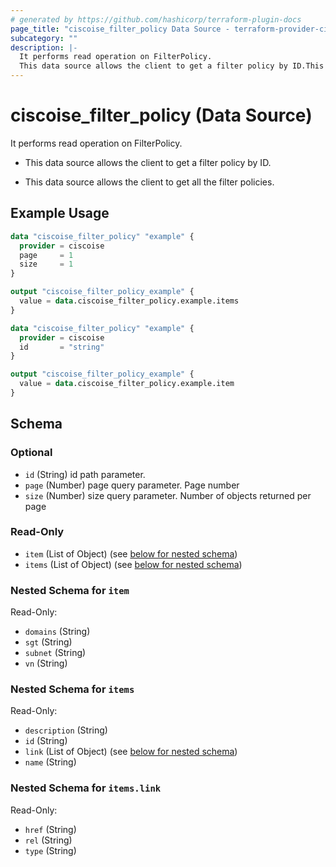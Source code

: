 ```yaml
---
# generated by https://github.com/hashicorp/terraform-plugin-docs
page_title: "ciscoise_filter_policy Data Source - terraform-provider-ciscoise"
subcategory: ""
description: |-
  It performs read operation on FilterPolicy.
  This data source allows the client to get a filter policy by ID.This data source allows the client to get all the filter policies.
---
```


# ciscoise_filter_policy (Data Source)

It performs read operation on FilterPolicy.

- This data source allows the client to get a filter policy by ID.

- This data source allows the client to get all the filter policies.

## Example Usage

```terraform
data "ciscoise_filter_policy" "example" {
  provider = ciscoise
  page     = 1
  size     = 1
}

output "ciscoise_filter_policy_example" {
  value = data.ciscoise_filter_policy.example.items
}

data "ciscoise_filter_policy" "example" {
  provider = ciscoise
  id       = "string"
}

output "ciscoise_filter_policy_example" {
  value = data.ciscoise_filter_policy.example.item
}
```

<!-- schema generated by tfplugindocs -->
## Schema

### Optional

- `id` (String) id path parameter.
- `page` (Number) page query parameter. Page number
- `size` (Number) size query parameter. Number of objects returned per page

### Read-Only

- `item` (List of Object) (see [below for nested schema](#nestedatt--item))
- `items` (List of Object) (see [below for nested schema](#nestedatt--items))

<a id="nestedatt--item"></a>
### Nested Schema for `item`

Read-Only:

- `domains` (String)
- `sgt` (String)
- `subnet` (String)
- `vn` (String)


<a id="nestedatt--items"></a>
### Nested Schema for `items`

Read-Only:

- `description` (String)
- `id` (String)
- `link` (List of Object) (see [below for nested schema](#nestedobjatt--items--link))
- `name` (String)

<a id="nestedobjatt--items--link"></a>
### Nested Schema for `items.link`

Read-Only:

- `href` (String)
- `rel` (String)
- `type` (String)


